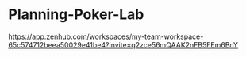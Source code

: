 # Planning-Poker-Lab
https://app.zenhub.com/workspaces/my-team-workspace-65c574712beea50029e41be4?invite=q2zce56mQAAK2nFB5FEm6BnY
